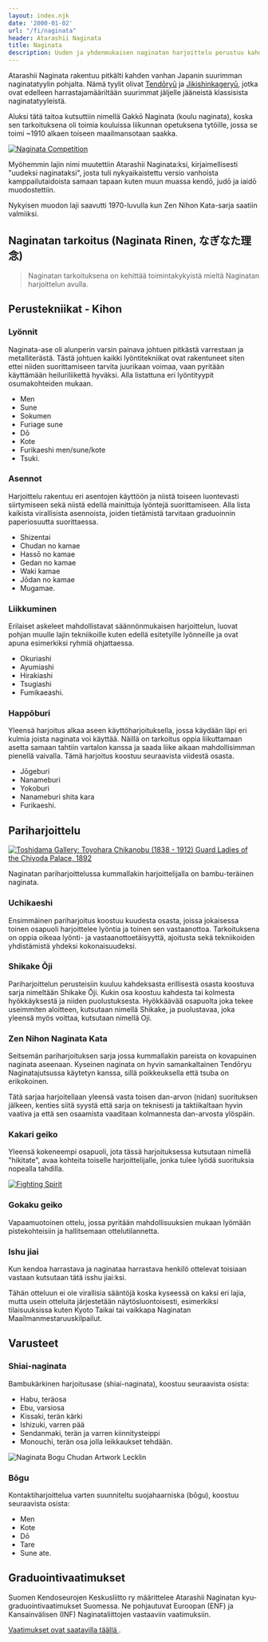 ```yaml
---
layout: index.njk
date: '2000-01-02'
url: "/fi/naginata"
header: Atarashii Naginata
title: Naginata
description: Uuden ja yhdenmukaisen naginatan harjoittelu perustuu kahden naginatan kohtaamiseen, joko suojavarusteiden kanssa tai ilman
---
```

Atarashii Naginata rakentuu pitkälti kahden vanhan Japanin suurimman
naginatatyylin pohjalta. Nämä tyylit olivat [Tendōryū](http://shingetsukai.com/ "天道流薙刀術 眞月会")
ja [Jikishinkageryū](http://www.jikishin-naginata.jp/ "直心影流薙刀術 秀徳会"),
jotka ovat edelleen harrastajamääriltään suurimmat jäljelle jääneistä
klassisista naginatatyyleistä.

Aluksi tätä taitoa kutsuttiin nimellä Gakkō Naginata (koulu naginata), koska sen
tarkoituksena oli toimia kouluissa liikunnan opetuksena tytöille, jossa
se toimi ~1910 alkaen toiseen maailmansotaan saakka.

[![Naginata
Competition](https://farm7.staticflickr.com/6231/6282661367_12b51920c4_m.jpg)
](http://flickr.com/photos/96248369@N00/6282661367 "Naginata Competition / ethics_gradient")

Myöhemmin lajin nimi muutettiin Atarashii Naginata:ksi, kirjaimellisesti "uudeksi naginataksi",
josta tuli nykyaikaistettu versio vanhoista kamppailutaidoista samaan tapaan kuten muun
muassa kendō, judō ja iaidō muodostettiin.

Nykyisen muodon  laji saavutti 1970-luvulla kun Zen Nihon Kata-sarja saatiin valmiiksi.

## Naginatan tarkoitus (Naginata Rinen, なぎなた理念)

> Naginatan tarkoituksena on kehittää toimintakykyistä mieltä Naginatan harjoittelun avulla.

## Perustekniikat - Kihon

### Lyönnit

Naginata-ase oli alunperin varsin painava johtuen pitkästä varrestaan ja
metalliterästä. Tästä johtuen kaikki lyöntitekniikat ovat rakentuneet
siten ettei niiden suorittamiseen tarvita juurikaan voimaa, vaan
pyritään käyttämään heiluriliikettä hyväksi. Alla listattuna eri
lyöntityypit osumakohteiden mukaan.

-   Men
-   Sune
-   Sokumen
-   Furiage sune
-   Dō
-   Kote
-   Furikaeshi men/sune/kote
-   Tsuki.

### Asennot

Harjoittelu rakentuu eri asentojen käyttöön ja niistä toiseen
luontevasti siirtymiseen sekä niistä edellä mainittuja lyöntejä
suorittamiseen. Alla lista kaikista virallisista asennoista, joiden
tietämistä tarvitaan graduoinnin paperiosuutta suorittaessa.

-   Shizentai
-   Chudan no kamae
-   Hassō no kamae
-   Gedan no kamae
-   Waki kamae
-   Jōdan no kamae
-   Mugamae.

### Liikkuminen

Erilaiset askeleet mahdollistavat säännönmukaisen harjoittelun, luovat pohjan muulle
lajin tekniikoille kuten edellä esitetyille lyönneille ja ovat apuna esimerkiksi
ryhmiä ohjattaessa.

- Okuriashi
- Ayumiashi
- Hirakiashi
- Tsugiashi
- Fumikaeashi.

### Happōburi

Yleensä harjoitus alkaa aseen käyttöharjoituksella, jossa käydään läpi
eri kulmia joista naginata voi käyttää. Näillä on tarkoitus oppia
liikuttamaan asetta samaan tahtiin vartalon kanssa ja saada liike aikaan
mahdollisimman pienellä vaivalla. Tämä harjoitus koostuu seuraavista
viidestä osasta.

-   Jōgeburi
-   Nanameburi
-   Yokoburi
-   Nanameburi shita kara
-   Furikaeshi.

## Pariharjoittelu

[![Toshidama Gallery: Toyohara Chikanobu (1838 - 1912) Guard Ladies of the Chiyoda Palace,
1892](https://farm9.staticflickr.com/8107/8453641906_8f54ca9720_m.jpg)
](http://www.flickr.com/photos/toshidama-gallery/8453641906 "Toshidama Gallery: Toyohara Chikanobu (1838 - 1912) Guard Ladies of the Chiyoda Palace, 1892 / Alex Faulkner")

Naginatan pariharjoittelussa kummallakin harjoittelijalla on bambu-teräinen naginata.

### Uchikaeshi

Ensimmäinen pariharjoitus koostuu kuudesta osasta, joissa jokaisessa
toinen osapuoli harjoittelee lyöntia ja toinen sen vastaanottoa.
Tarkoituksena on oppia oikeaa lyönti- ja vastaanottoetäisyyttä,
ajoitusta sekä tekniikoiden yhdistämistä yhdeksi kokonaisuudeksi.

### Shikake Ōji

Pariharjoittelun perusteisiin kuuluu kahdeksasta erillisestä osasta koostuva sarja nimeltään
Shikake Ōji. Kukin osa koostuu kahdesta tai kolmesta hyökkäyksestä ja niiden puolustuksesta.
Hyökkäävää osapuolta joka tekee useimmiten aloitteen, kutsutaan nimellä Shikake, ja puolustavaa,
joka yleensä myös voittaa, kutsutaan nimellä Oji.

### Zen Nihon Naginata Kata

Seitsemän pariharjoituksen sarja jossa kummallakin pareista on
kovapuinen naginata aseenaan. Kyseinen naginata on hyvin samankaltainen
Tendōryu Naginatajutsussa käytetyn kanssa, sillä poikkeuksella että tsuba on erikokoinen.

Tätä sarjaa harjoitellaan yleensä vasta toisen dan-arvon (nidan) suorituksen jälkeen,
kenties siitä syystä että sarja on teknisesti ja taktiikaltaan hyvin vaativa ja että sen
osaamista vaaditaan kolmannesta dan-arvosta ylöspäin.

### Kakari geiko

Yleensä kokeneempi osapuoli, jota tässä harjoituksessa kutsutaan nimellä "hikitate",
avaa kohteita toiselle harjoittelijalle, jonka tulee lyödä suorituksia nopealla tahdilla.

[![Fighting Spirit](https://farm8.staticflickr.com/7036/7040969153_c884abd640_m.jpg)
](http://flickr.com/photos/31676563@N05/7040969153 "Fighting Spirit / Teruhide Tomori")

### Gokaku geiko

Vapaamuotoinen ottelu, jossa pyritään mahdollisuuksien mukaan lyömään pistekohteisiin ja hallitsemaan
ottelutilannetta.

### Ishu jiai

Kun kendoa harrastava ja naginataa harrastava henkilö ottelevat toisiaan
vastaan kutsutaan tätä isshu jiai:ksi.

Tähän otteluun ei ole virallisia sääntöjä koska kyseessä on kaksi eri
lajia, mutta usein otteluita järjestetään näytösluontoisesti, esimerkiksi tilaisuuksissa kuten
Kyoto Taikai tai vaikkapa Naginatan Maailmanmestaruuskilpailut.

## Varusteet

### Shiai-naginata

Bambukärkinen harjoitusase (shiai-naginata), koostuu seuraavista osista:

-   Habu, teräosa
-   Ebu, varsiosa
-   Kissaki, terän kärki
-   Ishizuki, varren pää
-   Sendanmaki, terän ja varren kiinnitysteippi
-   Monouchi, terän osa jolla leikkaukset tehdään.

![Naginata Bogu Chudan Artwork
Lecklin](/img/naginata-bogu-chudan-artwork-lecklin.png)

### Bōgu

Kontaktiharjoittelua varten suunniteltu suojahaarniska (bōgu), koostuu
seuraavista osista:

-   Men
-   Kote
-   Dō
-   Tare
-   Sune ate.

## Graduointivaatimukset

Suomen Kendoseurojen Keskusliitto ry määrittelee Atarashii Naginatan
kyu-graduointivaatimukset Suomessa. Ne pohjautuvat Euroopan (ENF) ja
Kansainvälisen (INF) Naginataliittojen vastaaviin vaatimuksiin.

[Vaatimukset ovat saatavilla täällä
](https://github.com/paazmaya/naginata.fi/blob/master/content/fi/graduointisaannot.md "Graduointisäännöt").

